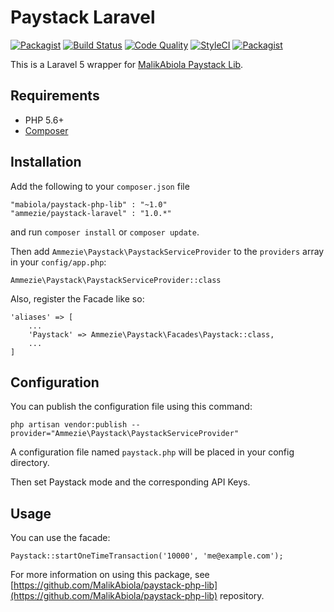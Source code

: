 # Paystack Laravel

[![Packagist](https://img.shields.io/packagist/l/ammezie/paystack-laravel.svg?style=flat-square)](LICENSE.md)
[![Build Status](https://img.shields.io/travis/ammezie/paystack-laravel.svg?style=flat-square)](https://travis-ci.org/ammezie/paystack-laravel)
[![Code Quality](https://scrutinizer-ci.com/g/ammezie/paystack-laravel/badges/quality-score.png)](https://scrutinizer-ci.com/g/ammezie/paystack-laravel/?branch=master)
[![StyleCI](https://styleci.io/repos/76888914/shield)](https://styleci.io/repos/76888914)
[![Packagist](https://img.shields.io/packagist/dt/ammezie/paystack-laravel.svg?style=flat-square)](https://packagist.org/packages/ammezie/paystack-laravel)

This is a Laravel 5 wrapper for [MalikAbiola Paystack Lib](https://github.com/MalikAbiola/paystack-php-lib).

## Requirements

 - PHP 5.6+
 - [Composer](https://getcomposer.org/doc/00-intro.md "Composer")

## Installation

Add the following to your `composer.json` file

    "mabiola/paystack-php-lib" : "~1.0"
    "ammezie/paystack-laravel" : "1.0.*"

and run `composer install` or `composer update`.

Then add `Ammezie\Paystack\PaystackServiceProvider` to the `providers` array in your `config/app.php`:

    Ammezie\Paystack\PaystackServiceProvider::class

Also, register the Facade like so:

    'aliases' => [
        ...
        'Paystack' => Ammezie\Paystack\Facades\Paystack::class,
        ...
    ]

## Configuration

You can publish the configuration file using this command:

    php artisan vendor:publish --provider="Ammezie\Paystack\PaystackServiceProvider"

A configuration file named `paystack.php` will be placed in your config directory.

Then set Paystack mode and the corresponding API Keys.

## Usage

You can use the facade:

    Paystack::startOneTimeTransaction('10000', 'me@example.com');

For more information on using this package, see [https://github.com/MalikAbiola/paystack-php-lib](https://github.com/MalikAbiola/paystack-php-lib) repository.
